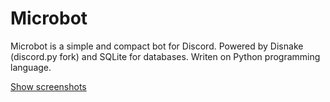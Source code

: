 # Microbot
Microbot is a simple and compact bot for Discord. Powered by Disnake (discord.py fork) and SQLite for databases. Writen on Python programming language.

[Show screenshots](https://github.com/tinelix/microbot/tree/main/Screenshots)
